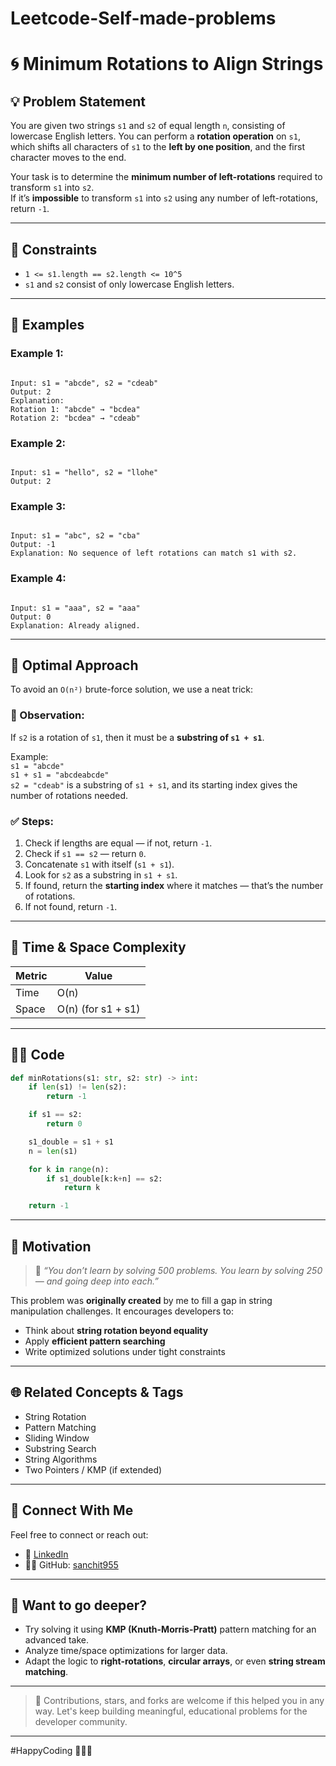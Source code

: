 # Leetcode-Self-made-problems


# 🌀 Minimum Rotations to Align Strings

## 💡 Problem Statement

You are given two strings `s1` and `s2` of equal length `n`, consisting of lowercase English letters. You can perform a **rotation operation** on `s1`, which shifts all characters of `s1` to the **left by one position**, and the first character moves to the end.

Your task is to determine the **minimum number of left-rotations** required to transform `s1` into `s2`.  
If it’s **impossible** to transform `s1` into `s2` using any number of left-rotations, return `-1`.

---

## 📌 Constraints

- `1 <= s1.length == s2.length <= 10^5`
- `s1` and `s2` consist of only lowercase English letters.

---

## 🧪 Examples

### Example 1:
```

Input: s1 = "abcde", s2 = "cdeab"
Output: 2
Explanation:
Rotation 1: "abcde" → "bcdea"
Rotation 2: "bcdea" → "cdeab"

```

### Example 2:
```

Input: s1 = "hello", s2 = "llohe"
Output: 2

```

### Example 3:
```

Input: s1 = "abc", s2 = "cba"
Output: -1
Explanation: No sequence of left rotations can match s1 with s2.

```

### Example 4:
```

Input: s1 = "aaa", s2 = "aaa"
Output: 0
Explanation: Already aligned.

````

---

## 🚀 Optimal Approach

To avoid an `O(n²)` brute-force solution, we use a neat trick:

### 🔁 Observation:

If `s2` is a rotation of `s1`, then it must be a **substring of `s1 + s1`**.

Example:  
`s1 = "abcde"`  
`s1 + s1 = "abcdeabcde"`  
`s2 = "cdeab"` is a substring of `s1 + s1`, and its starting index gives the number of rotations needed.

### ✅ Steps:
1. Check if lengths are equal — if not, return `-1`.
2. Check if `s1 == s2` — return `0`.
3. Concatenate `s1` with itself (`s1 + s1`).
4. Look for `s2` as a substring in `s1 + s1`.
5. If found, return the **starting index** where it matches — that’s the number of rotations.
6. If not found, return `-1`.

---

## 🧠 Time & Space Complexity

| Metric       | Value        |
|--------------|--------------|
| Time         | O(n)         |
| Space        | O(n) (for s1 + s1) |

---

## 🧑‍💻 Code

```python
def minRotations(s1: str, s2: str) -> int:
    if len(s1) != len(s2):
        return -1

    if s1 == s2:
        return 0

    s1_double = s1 + s1
    n = len(s1)

    for k in range(n):
        if s1_double[k:k+n] == s2:
            return k

    return -1
````

---

## 📣 Motivation

> 💬 *“You don’t learn by solving 500 problems. You learn by solving 250 — and going deep into each.”*

This problem was **originally created** by me to fill a gap in string manipulation challenges.
It encourages developers to:

* Think about **string rotation beyond equality**
* Apply **efficient pattern searching**
* Write optimized solutions under tight constraints

---

## 🌐 Related Concepts & Tags

* String Rotation
* Pattern Matching
* Sliding Window
* Substring Search
* String Algorithms
* Two Pointers / KMP (if extended)

---

## 🔗 Connect With Me

Feel free to connect or reach out:

* 💼 [LinkedIn](https://www.linkedin.com/in/sanchit-sharma-1b7a57327/)
* 🧑‍💻 GitHub: [sanchit955](https://github.com/sanchit955)

---

## 🧠 Want to go deeper?

* Try solving it using **KMP (Knuth-Morris-Pratt)** pattern matching for an advanced take.
* Analyze time/space optimizations for larger data.
* Adapt the logic to **right-rotations**, **circular arrays**, or even **string stream matching**.

---

> 🌱 Contributions, stars, and forks are welcome if this helped you in any way.
> Let's keep building meaningful, educational problems for the developer community.

---

\#HappyCoding 👨‍💻🚀

```

